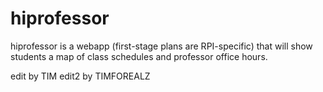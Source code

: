hiprofessor
===========

hiprofessor is a webapp (first-stage plans are RPI-specific) that will show students a map of class schedules and professor office hours.

edit by TIM
edit2 by TIMFOREALZ

